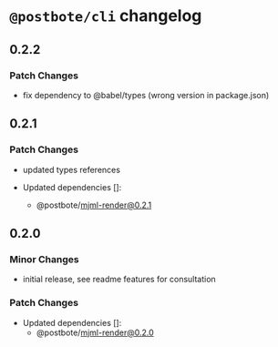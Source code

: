 # `@postbote/cli` changelog

## 0.2.2

### Patch Changes

- fix dependency to @babel/types (wrong version in package.json)

## 0.2.1

### Patch Changes

- updated types references

- Updated dependencies []:
  - @postbote/mjml-render@0.2.1

## 0.2.0

### Minor Changes

- initial release, see readme features for consultation

### Patch Changes

- Updated dependencies []:
  - @postbote/mjml-render@0.2.0

